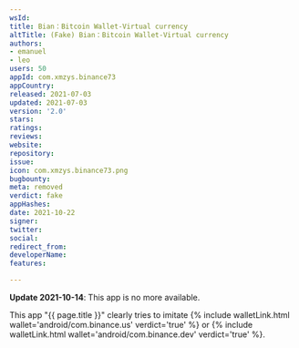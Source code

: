 ```yaml
---
wsId: 
title: Bian：Bitcoin Wallet-Virtual currency
altTitle: (Fake) Bian：Bitcoin Wallet-Virtual currency
authors:
- emanuel
- leo
users: 50
appId: com.xmzys.binance73
appCountry: 
released: 2021-07-03
updated: 2021-07-03
version: '2.0'
stars: 
ratings: 
reviews: 
website: 
repository: 
issue: 
icon: com.xmzys.binance73.png
bugbounty: 
meta: removed
verdict: fake
appHashes: 
date: 2021-10-22
signer: 
twitter: 
social: 
redirect_from: 
developerName: 
features: 

---
```


**Update 2021-10-14**: This app is no more available.

This app "{{ page.title }}" clearly tries to imitate
{% include walletLink.html wallet='android/com.binance.us' verdict='true' %} or
{% include walletLink.html wallet='android/com.binance.dev' verdict='true' %}.
